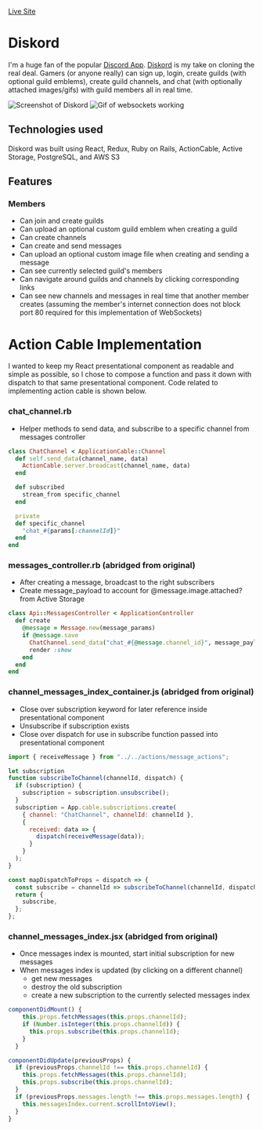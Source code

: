 [Live Site](https://diskord.herokuapp.com "Diskord Homepage")

# Diskord

I'm a huge fan of the popular [Discord App](https://discordapp.com). [Diskord](http://diskord.io) is my take on cloning the real deal. Gamers (or anyone really) can sign up, login, create guilds (with optional guild emblems), create guild channels, and chat (with optionally attached images/gifs) with guild members all in real time.

![Screenshot of Diskord](https://diskord-dev.s3.amazonaws.com/Screen+Shot+2020-02-21+at+9.56.49+AM.png)
![Gif of websockets working](https://media.giphy.com/media/U4pAxmJLqbNqCB1vCP/source.gif)

## Technologies used
Diskord was built using React, Redux, Ruby on Rails, ActionCable, Active Storage, PostgreSQL, and AWS S3

## Features

### Members
* Can join and create guilds
* Can upload an optional custom guild emblem when creating a guild
* Can create channels
* Can create and send messages
* Can upload an optional custom image file when creating and sending a message
* Can see currently selected guild's members
* Can navigate around guilds and channels by clicking corresponding links
* Can see new channels and messages in real time that another member creates (assuming the member's internet connection does not block port 80 required for this implementation of WebSockets)

# Action Cable Implementation 
I wanted to keep my React presentational component as readable and simple as possible, so I chose to compose a function and pass it down with dispatch to that same presentational component. Code related to implementing action cable is shown below.

### chat_channel.rb
* Helper methods to send data, and subscribe to a specific channel from messages controller
```ruby
class ChatChannel < ApplicationCable::Channel
  def self.send_data(channel_name, data)
    ActionCable.server.broadcast(channel_name, data)
  end

  def subscribed
    stream_from specific_channel
  end

  private
  def specific_channel
    "chat_#{params[:channelId]}"
  end
end
```

### messages_controller.rb (abridged from original)
* After creating a message, broadcast to the right subscribers
* Create message_payload to account for @message.image.attached? from Active Storage
```ruby
class Api::MessagesController < ApplicationController
  def create
    @message = Message.new(message_params)
    if @message.save
      ChatChannel.send_data("chat_#{@message.channel_id}", message_payload.as_json)
      render :show
    end
  end
end
```

### channel_messages_index_container.js (abridged from original)
* Close over subscription keyword for later reference inside presentational component 
* Unsubscribe if subscription exists
* Close over dispatch for use in subscribe function passed into presentational component

```javascript
import { receiveMessage } from "../../actions/message_actions";

let subscription
function subscribeToChannel(channelId, dispatch) {
  if (subscription) {
    subscription = subscription.unsubscribe();
  }
  subscription = App.cable.subscriptions.create(
    { channel: "ChatChannel", channelId: channelId },
    {
      received: data => {
        dispatch(receiveMessage(data));
      }
    }
  );
}

const mapDispatchToProps = dispatch => {
  const subscribe = channelId => subscribeToChannel(channelId, dispatch);
  return {
    subscribe,
  };
};
```

### channel_messages_index.jsx (abridged from original)
* Once messages index is mounted, start initial subscription for new messages
* When messages index is updated (by clicking on a different channel)
  - get new messages
  - destroy the old subscription
  - create a new subscription to the currently selected messages index
  
```javascript
componentDidMount() {
    this.props.fetchMessages(this.props.channelId);
    if (Number.isInteger(this.props.channelId)) {
      this.props.subscribe(this.props.channelId);
    }
  }

componentDidUpdate(previousProps) {
  if (previousProps.channelId !== this.props.channelId) {
    this.props.fetchMessages(this.props.channelId);
    this.props.subscribe(this.props.channelId);
  }
  if (previousProps.messages.length !== this.props.messages.length) {
    this.messagesIndex.current.scrollIntoView();
  }
}
```

